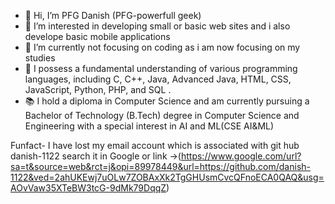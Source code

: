 - 👋 Hi, I’m PFG Danish (PFG-powerfull geek)
- 👀 I’m interested in developing small or basic web sites and i also develope basic mobile applications 
- 🌱 I’m currently not focusing on coding as i am now focusing on my studies
- 🧠 I possess a fundamental understanding of various programming languages, including C, C++, Java, Advanced Java, HTML, CSS, JavaScript, Python, PHP, and SQL .
- 📚 I hold a diploma in Computer Science and am currently pursuing a Bachelor of Technology (B.Tech) degree in Computer Science and Engineering with a special interest in AI and ML(CSE AI&ML) 

Funfact- I have lost my email account which is associated with git hub danish-1122 search it in Google or link ->(https://www.google.com/url?sa=t&source=web&rct=j&opi=89978449&url=https://github.com/danish-1122&ved=2ahUKEwj7uOLw7ZOBAxXk2TgGHUsmCvcQFnoECA0QAQ&usg=AOvVaw35XTeBW3tcG-9dMk79DqqZ)
<!---
danishsheikh1122/danishsheikh1122 is a ✨ special ✨ repository because its `README.md` (this file) appears on your GitHub profile.
You can click the Preview link to take a look at your changes.
--->

